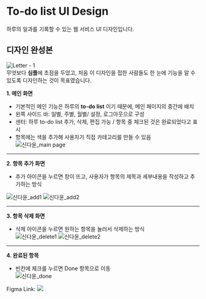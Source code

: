 # To-do list UI Design   
하루의 일과를 기록할 수 있는 웹 서비스 UI 디자인입니다. 
## 디자인 완성본   
![Letter - 1](https://user-images.githubusercontent.com/71176764/165062900-1991f428-7bf1-4284-8fb5-a81939db458b.png)   
무엇보다 **심플**에 초점을 두었고, 처음 이 디자인을 접한 사람들도 한 눈에 기능을 알 수 있도록 디자인하는 것이 목표였습니다.

**1. 메인 화면**   
-  기본적인 메인 기능은 하루의 **to-do list** 이기 때문에, 메인 페이지의 중간에 배치    
-  왼쪽 사이드 바: 일별, 주별, 월별/ 설정, 로그아웃으로 구성   
-  센터: 하루 to-do list 추가, 삭제, 편집 가능 / 항목 중 체크된 것은 완료되었다고 표시   
-  항목에는 색을 추가해 사용자가 직접 카테고리를 만들 수 있음
![신다윤_main page](https://user-images.githubusercontent.com/71176764/165048903-5a3e390b-cc86-499d-b881-11598437e9ef.jpg)   
   
- - -
**2. 항목 추가 화면**   
-  추가 아이콘을 누르면 창이 뜨고, 사용자가 항목의 제목과 세부내용을 작성하고 추가하는 방식   

![신다윤_add1](https://user-images.githubusercontent.com/71176764/165064722-337d97c6-c380-44f2-9a71-330884ead4af.jpg)
![신다윤_add2](https://user-images.githubusercontent.com/71176764/165064730-e1b4e167-1ed2-4cc9-84a4-3bf9deafc66d.jpg) 
- - -   


**3. 항목 삭제 화면**   
- 삭제 아이콘을 누르면 원하는 항목을 눌러서 삭제하는 방식   
![신다윤_delete1](https://user-images.githubusercontent.com/71176764/165066679-6ca331bb-e409-4a8f-a86d-48fc206640c6.jpg)
![신다윤_delete2](https://user-images.githubusercontent.com/71176764/165066687-35a8598e-77b0-415d-b627-b83870f5baec.jpg)   
- - -   
  
**4. 완료된 항목**   
- 빈칸에 체크를 누르면 Done 항목으로 이동    
![신다윤_done](https://user-images.githubusercontent.com/71176764/165068436-803a3645-34cd-481a-a42b-5218787c452e.jpg)      
 
  
Figma Link: <a href="https://www.figma.com/file/FhILkQDsWLQNw0xAdEsjPt/0408-%EC%8A%A4%ED%84%B0%EB%94%94-1-_-todo-list?node-id=0%3A1"><img src="https://img.shields.io/badge/Figma-297FFF?style=flat-square&logo=Figma&logoColor=FFFFFF"/>
